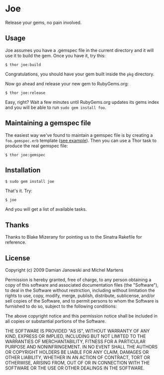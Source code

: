 Joe
===

Release your gems, no pain involved.


Usage
-----

Joe assumes you have a .gemspec file in the current directory and it will use it to build the gem. Once you have it, try this:

    $ thor joe:build

Congratulations, you should have your gem built inside the `pkg` directory.

Now go ahead and release your new gem to RubyGems.org:

    $ thor joe:release

Easy, right? Wait a few minutes until RubyGems.org updates its gems index and you will be able to run `sudo gem install foo`.


Maintaining a gemspec file
--------------------------

The easiest way we've found to maintain a gemspec file is by creating a `foo.gemspec.erb` template ([see example](http://github.com/soveran/ohm/blob/e3ff3fb20c1337cb2c4de244e09ce9fa04ef397d/ohm.gemspec.erb)). Then you can use a Thor task to produce the real gemspec file:

    $ thor joe:gemspec


Installation
------------

    $ sudo gem install joe

That's it. Try:

    $ joe

And you will get a list of available tasks.


Thanks
------

Thanks to Blake Mizerany for pointing us to the Sinatra Rakefile for reference.


License
-------

Copyright (c) 2009 Damian Janowski and Michel Martens

Permission is hereby granted, free of charge, to any person
obtaining a copy of this software and associated documentation
files (the "Software"), to deal in the Software without
restriction, including without limitation the rights to use,
copy, modify, merge, publish, distribute, sublicense, and/or sell
copies of the Software, and to permit persons to whom the
Software is furnished to do so, subject to the following
conditions:

The above copyright notice and this permission notice shall be
included in all copies or substantial portions of the Software.

THE SOFTWARE IS PROVIDED "AS IS", WITHOUT WARRANTY OF ANY KIND,
EXPRESS OR IMPLIED, INCLUDING BUT NOT LIMITED TO THE WARRANTIES
OF MERCHANTABILITY, FITNESS FOR A PARTICULAR PURPOSE AND
NONINFRINGEMENT. IN NO EVENT SHALL THE AUTHORS OR COPYRIGHT
HOLDERS BE LIABLE FOR ANY CLAIM, DAMAGES OR OTHER LIABILITY,
WHETHER IN AN ACTION OF CONTRACT, TORT OR OTHERWISE, ARISING
FROM, OUT OF OR IN CONNECTION WITH THE SOFTWARE OR THE USE OR
OTHER DEALINGS IN THE SOFTWARE.
